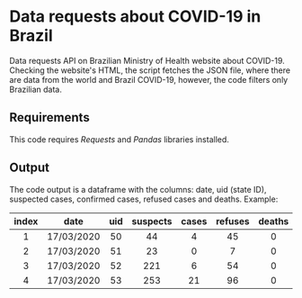 # Data requests about COVID-19 in Brazil

Data requests API on Brazilian Ministry of Health website about COVID-19. Checking the website's HTML, the script fetches the JSON file, where there are data from the world and Brazil COVID-19, however, the code filters only Brazilian data.

## Requirements
This code requires *Requests* and *Pandas* libraries installed.

## Output

The code output is a dataframe with the columns: date, uid (state ID), suspected cases, confirmed cases, refused cases and deaths. Example:


| index | date      | uid | suspects | cases | refuses | deaths |
|:-----:|:---------:|:---:|:--------:|:-----:|:-------:|:------:|
|1      |17/03/2020 |50   |44        |4      |45       |0       |
|2      |17/03/2020 |51   |23        |0      |7        |0       |
|3      |17/03/2020 |52   |221       |6      |54       |0       |
|4      |17/03/2020 |53   |253      |21      |96       |0       |
